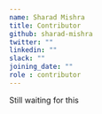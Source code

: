 ```yaml
---
name: Sharad Mishra
title: Contributor
github: sharad-mishra
twitter: ""
linkedin: ""
slack: ""
joining_date: ""
role : contributor
---
```


Still waiting for this
